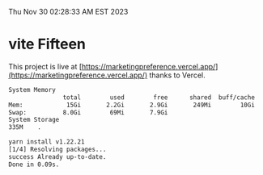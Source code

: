 Thu Nov 30 02:28:33 AM EST 2023

# vite Fifteen


This project is live at [https://marketingpreference.vercel.app/](https://marketingpreference.vercel.app/) thanks to Vercel.

```bash
System Memory
               total        used        free      shared  buff/cache   available
Mem:            15Gi       2.2Gi       2.9Gi       249Mi        10Gi        13Gi
Swap:          8.0Gi        69Mi       7.9Gi
System Storage
335M	.
```
```bash
yarn install v1.22.21
[1/4] Resolving packages...
success Already up-to-date.
Done in 0.09s.
```
